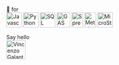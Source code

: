 🖤 for <br>
<a href="https://developer.mozilla.org/en-US/docs/Web/JavaScript" target="_blank" rel="noreferrer"><img src="https://i.ibb.co/TRvN9BQ/kisspng-javascript-computer-icons-scalable-vector-graphics-list-of-javascript-enhancements-fandom-de.png" height=40 width=40 alt="Javascript"></a> <a href="https://www.python.org/" target="_blank" rel="noreferrer"><img src="https://i.ibb.co/9strQWb/kisspng-portable-network-graphics-scalable-vector-graphics-program-image-processing-apps-in-cpp-c-or.png" height=40 width=40 alt="Python"></a> <a href="https://en.wikipedia.org/wiki/SQL" target="_blank" rel="noreferrer"><img src="https://i.ibb.co/9vQPxcR/kisspng-computer-icons-sql-computer-file-portable-network-some-best-practices-for-coding-and-program.png" height=40 width=40 alt="SQL"></a> <a href="https://developers.google.com/apps-script" target="_blank" rel="noreferrer"><img src="https://i.ibb.co/8jypWX4/kisspng-google-apps-script-g-suite-google-docs-scripting-l-5af892460e7d85-8811320915262398140594.png" height=40 width=35 alt="GAS"></a> <a href="https://www.google.com/sheets/about/" target="_blank" rel="noreferrer"><img src="https://i.ibb.co/Kjx3njh/kisspng-google-docs-google-sheets-spreadsheet-g-suite-google-5ad36b18263c25-9499901915238049521566.png" height=40 width=30 alt="Spreadsheets"></a> <a href="https://www.metabase.com" target="_blank" rel="noreferrer"><img src="https://www.metabase.com/images/logo.svg" height=40 width=30 alt="Metabase"></a> <a href="https://www.microstrategy.com/" target="_blank" rel="noreferrer"><img src="https://play-lh.googleusercontent.com/yJmxjuTGKlajU3-Oly2wsKXlb2zQzpoi1topMBiSCLSKYC5we5i2iPkXaiMRQoOVPNY" height=40 width=40 alt="MicroStrategy"></a> 

Say hello <br> <a href="https://www.linkedin.com/in/galantevincenzo/" target="_blank" rel="noreferrer"> <img align="left" alt="Vincenzo Galante - LinkedIn" width="50px" src="https://camo.githubusercontent.com/941103b55ebacbfa446f1ade5f01f1419a12a2c6133fb07ef8894a524566498a/68747470733a2f2f636f6e74656e742e6c696e6b6564696e2e636f6d2f636f6e74656e742f64616d2f6d652f627573696e6573732f656e2d75732f616d702f6272616e642d736974652f76322f62672f4c492d4275672e7376672e6f726967696e616c2e737667" style="max-width: 100%;">
